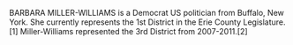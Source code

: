 BARBARA MILLER-WILLIAMS is a Democrat US politician from Buffalo, New York. She currently represents the 1st District in the Erie County Legislature.[1] Miller-Williams represented the 3rd District from 2007-2011.[2]
